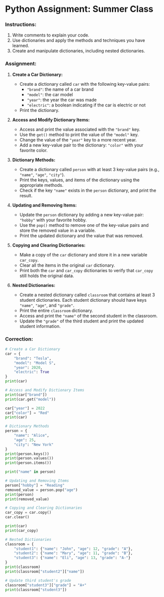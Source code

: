 # Python Assignment: Summer Class

### Instructions:
1. Write comments to explain your code.
2. Use dictionaries and apply the methods and techniques you have learned.
3. Create and manipulate dictionaries, including nested dictionaries.

### Assignment:

1. **Create a Car Dictionary:**
   - Create a dictionary called `car` with the following key-value pairs:
     - `"brand"`: the name of a car brand
     - `"model"`: the car model
     - `"year"`: the year the car was made
     - `"electric"`: a boolean indicating if the car is electric or not
   - Print the dictionary.

2. **Access and Modify Dictionary Items:**
   - Access and print the value associated with the `"brand"` key.
   - Use the `get()` method to print the value of the `"model"` key.
   - Change the value of the `"year"` key to a more recent year.
   - Add a new key-value pair to the dictionary: `"color"` with your favorite color.

3. **Dictionary Methods:**
   - Create a dictionary called `person` with at least 3 key-value pairs (e.g., `"name"`, `"age"`, `"city"`).
   - Print the keys, values, and items of the dictionary using the appropriate methods.
   - Check if the key `"name"` exists in the `person` dictionary, and print the result.

4. **Updating and Removing Items:**
   - Update the `person` dictionary by adding a new key-value pair: `"hobby"` with your favorite hobby.
   - Use the `pop()` method to remove one of the key-value pairs and store the removed value in a variable.
   - Print the updated dictionary and the value that was removed.

5. **Copying and Clearing Dictionaries:**
   - Make a copy of the `car` dictionary and store it in a new variable `car_copy`.
   - Clear all the items in the original `car` dictionary.
   - Print both the `car` and `car_copy` dictionaries to verify that `car_copy` still holds the original data.

6. **Nested Dictionaries:**
   - Create a nested dictionary called `classroom` that contains at least 3 student dictionaries. Each student dictionary should have keys `"name"`, `"age"`, and `"grade"`.
   - Print the entire `classroom` dictionary.
   - Access and print the `"name"` of the second student in the classroom.
   - Update the `"grade"` of the third student and print the updated student information.

### Correction:

```python
# Create a Car Dictionary
car = {
    "brand": "Tesla",
    "model": "Model S",
    "year": 2020,
    "electric": True
}
print(car)

# Access and Modify Dictionary Items
print(car["brand"])
print(car.get("model"))

car["year"] = 2022
car["color"] = "Red"
print(car)

# Dictionary Methods
person = {
    "name": "Alice",
    "age": 25,
    "city": "New York"
}
print(person.keys())
print(person.values())
print(person.items())

print("name" in person)

# Updating and Removing Items
person["hobby"] = "Reading"
removed_value = person.pop("age")
print(person)
print(removed_value)

# Copying and Clearing Dictionaries
car_copy = car.copy()
car.clear()

print(car)
print(car_copy)

# Nested Dictionaries
classroom = {
    "student1": {"name": "John", "age": 12, "grade": "A"},
    "student2": {"name": "Mary", "age": 11, "grade": "B"},
    "student3": {"name": "Eli", "age": 13, "grade": "A-"}
}
print(classroom)
print(classroom["student2"]["name"])

# Update third student's grade
classroom["student3"]["grade"] = "A+"
print(classroom["student3"])
